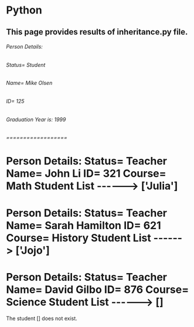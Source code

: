 # Python

## This page provides results of inheritance.py file.



###### Person Details:
  ###### Status= Student
  ###### Name= Mike Olsen
  ###### ID= 125
  ###### Graduation Year is: 1999
###### ==================
Person Details:
  Status= Teacher
  Name= John Li
  ID= 321
  Course= Math
  Student List ------> ['Julia']
==================
Person Details:
  Status= Teacher
  Name= Sarah Hamilton
  ID= 621
  Course= History
  Student List ------> ['Jojo']
==================
Person Details:
  Status= Teacher
  Name= David Gilbo
  ID= 876
  Course= Science
  Student List ------> []
==================
The student [] does not exist.